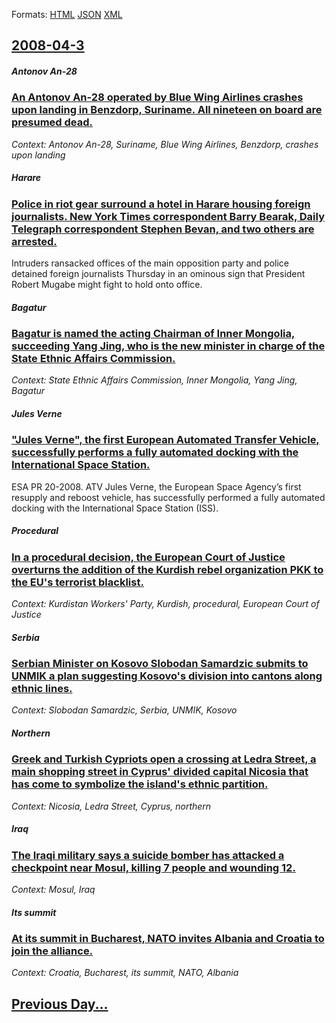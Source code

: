 
Formats: [HTML](2008/04/3/index.html)  [JSON](2008/04/3/index.json)  [XML](2008/04/3/index.xml)  

## [2008-04-3](/news/2008/04/3/index.md)

##### Antonov An-28
### [ An Antonov An-28 operated by Blue Wing Airlines crashes upon landing in Benzdorp, Suriname. All nineteen on board are presumed dead. ](/news/2008/04/3/an-antonov-an-28-operated-by-blue-wing-airlines-crashes-upon-landing-in-benzdorp-suriname-all-nineteen-on-board-are-presumed-dead.md)
_Context: Antonov An-28, Suriname, Blue Wing Airlines, Benzdorp, crashes upon landing_

##### Harare
### [ Police in riot gear surround a hotel in Harare housing foreign journalists. New York Times correspondent Barry Bearak, Daily Telegraph correspondent Stephen Bevan, and two others are arrested. ](/news/2008/04/3/police-in-riot-gear-surround-a-hotel-in-harare-housing-foreign-journalists-new-york-times-correspondent-barry-bearak-daily-telegraph-corr.md)
Intruders ransacked offices of the main opposition party and police detained foreign journalists Thursday in an ominous sign that President Robert Mugabe might fight to hold onto office.

##### Bagatur
### [ Bagatur is named the acting Chairman of Inner Mongolia, succeeding Yang Jing, who is the new minister in charge of the State Ethnic Affairs Commission.](/news/2008/04/3/bagatur-is-named-the-acting-chairman-of-inner-mongolia-succeeding-yang-jing-who-is-the-new-minister-in-charge-of-the-state-ethnic-affairs.md)
_Context: State Ethnic Affairs Commission, Inner Mongolia, Yang Jing, Bagatur_

##### Jules Verne
### [ "Jules Verne", the first European Automated Transfer Vehicle, successfully performs a fully automated docking with the International Space Station. ](/news/2008/04/3/jules-verne-the-first-european-automated-transfer-vehicle-successfully-performs-a-fully-automated-docking-with-the-international-space.md)
 ESA PR 20-2008. ATV Jules Verne, the European Space Agency’s first resupply and reboost vehicle, has successfully performed a fully automated docking with the International Space Station (ISS). 

##### Procedural
### [ In a procedural decision, the European Court of Justice overturns the addition of the Kurdish rebel organization PKK to the EU's terrorist blacklist. ](/news/2008/04/3/in-a-procedural-decision-the-european-court-of-justice-overturns-the-addition-of-the-kurdish-rebel-organization-pkk-to-the-eu-s-terrorist.md)
_Context: Kurdistan Workers' Party, Kurdish, procedural, European Court of Justice_

##### Serbia
### [ Serbian Minister on Kosovo Slobodan Samardzic submits to UNMIK a plan suggesting Kosovo's division into cantons along ethnic lines. ](/news/2008/04/3/serbian-minister-on-kosovo-slobodan-samarda3-4ia-submits-to-unmik-a-plan-suggesting-kosovo-s-division-into-cantons-along-ethnic-lines.md)
_Context: Slobodan Samardzic, Serbia, UNMIK, Kosovo_

##### Northern
### [ Greek and Turkish Cypriots open a crossing at Ledra Street, a main shopping street in Cyprus' divided capital Nicosia that has come to symbolize the island's ethnic partition. ](/news/2008/04/3/greek-and-turkish-cypriots-open-a-crossing-at-ledra-street-a-main-shopping-street-in-cyprus-divided-capital-nicosia-that-has-come-to-symb.md)
_Context: Nicosia, Ledra Street, Cyprus, northern_

##### Iraq
### [ The Iraqi military says a suicide bomber has attacked a checkpoint near Mosul, killing 7 people and wounding 12. ](/news/2008/04/3/the-iraqi-military-says-a-suicide-bomber-has-attacked-a-checkpoint-near-mosul-killing-7-people-and-wounding-12.md)
_Context: Mosul, Iraq_

##### Its summit
### [ At its summit in Bucharest, NATO invites Albania and Croatia to join the alliance. ](/news/2008/04/3/at-its-summit-in-bucharest-nato-invites-albania-and-croatia-to-join-the-alliance.md)
_Context: Croatia, Bucharest, its summit, NATO, Albania_

## [Previous Day...](/news/2008/04/2/index.md)

